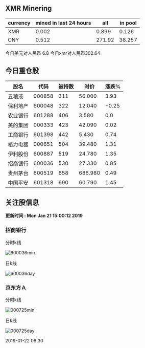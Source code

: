 ## XMR Minering

|currency|mined in last 24 hours|all|in pool|
|---|---|---|---|
|XMR|0.002|0.899|0.126|
|CNY|0.512|271.92|38.257|

今日美元对人民币 6.8	今日xmr对人民币302.64


## 今日重仓股 

|股名|代码|被持数|时价|涨跌%|
|---|---|---|---|---|
|五粮液|000858|311|56.000|3.93|
|保利地产|600048|322|12.040|-0.25|
|农业银行|601288|406|3.580|0.0|
|美的集团|000333|423|42.090|0.02|
|工商银行|601398|442|5.430|0.74|
|格力电器|000651|504|39.480|1.31|
|伊利股份|600887|519|24.780|1.35|
|招商银行|600036|530|27.330|0.85|
|贵州茅台|600519|658|686.980|0.49|
|中国平安|601318|690|60.790|1.45|

## 关注股信息
**更新时间 : Mon Jan 21 15:00:12 2019**
### 招商银行 
分时k线

![600036min](http://image.sinajs.cn/newchart/min/n/sh600036.gif)

日k线

![600036day](http://image.sinajs.cn/newchart/daily/n/sh600036.gif)

### 京东方Ａ 
分时k线

![000725min](http://image.sinajs.cn/newchart/min/n/sz000725.gif)

日k线

![000725day](http://image.sinajs.cn/newchart/daily/n/sz000725.gif)

2019-01-22 08:30